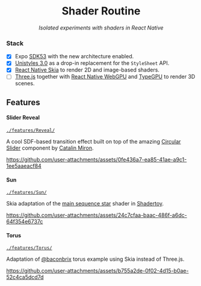 <h1 align="center">Shader Routine</h1>
<p align="center"><i>Isolated experiments with shaders in React Native</i></p>

### Stack

- [x] Expo [SDK53](https://expo.dev/changelog/sdk-53-beta) with the new architecture enabled.
- [x] [Unistyles 3.0](https://www.unistyl.es/v3/start/introduction) as a drop-in replacement for the `StyleSheet` API.
- [x] [React Native Skia](https://shopify.github.io/react-native-skia/) to render 2D and image-based shaders.
- [ ] [Three.js]() together with [React Native WebGPU](https://github.com/wcandillon/react-native-webgpu) and [TypeGPU](https://docs.swmansion.com/TypeGPU/integration/react-native/) to render 3D scenes.

## Features

#### Slider Reveal

[`./features/Reveal/`](./src/features/Reveal/)

A cool SDF-based transition effect built on top of the amazing [Circular Slider](https://www.youtube.com/watch?v=6Va1yBFdUxI&t=47s) component by [Catalin Miron](https://www.youtube.com/@CatalinMironDev/).

https://github.com/user-attachments/assets/0fe436a7-ea85-41ae-a9c1-1ee5aaeacf84

#### Sun

[`./features/Sun/`](./src/features/Sun/)

Skia adaptation of the [main sequence star](https://www.shadertoy.com/view/4dXGR4) shader in [Shadertoy](https://www.shadertoy.com/).

https://github.com/user-attachments/assets/24c7cfaa-baac-486f-a6dc-64f354e6737c

#### Torus

[`./features/Torus/`](./src/features/Torus/)

Adaptation of [@baconbrix](https://x.com/baconbrix/status/1924919835420504339) torus example using Skia instead of Three.js.

https://github.com/user-attachments/assets/b755a2de-0f02-4d15-b0ae-52c4ca5dcd7d

